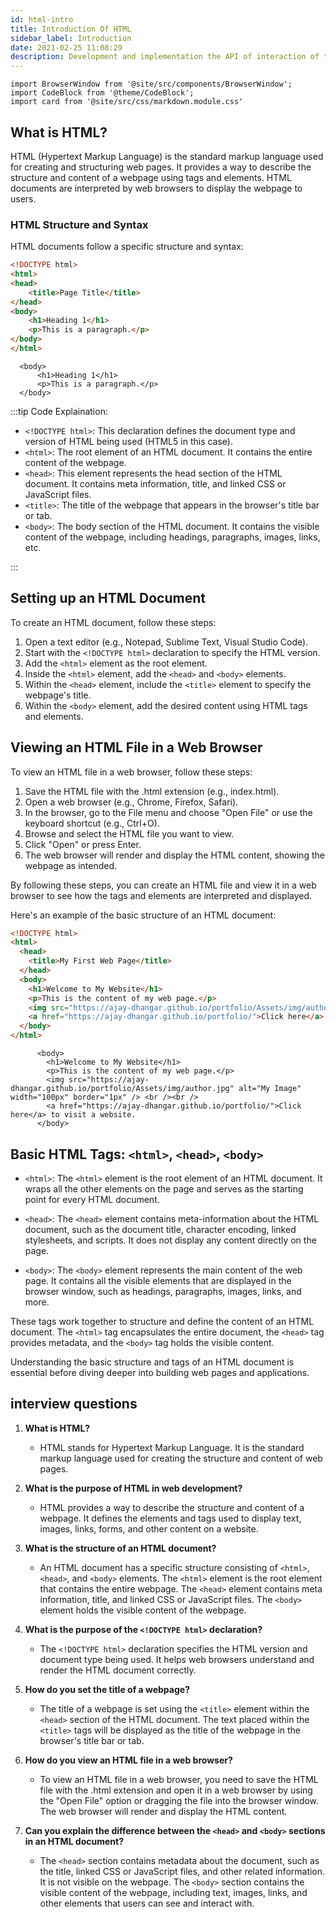 ```yaml
---
id: html-intro
title: Introduction Of HTML
sidebar_label: Introduction
date: 2021-02-25 11:08:29
description: Development and implementation the API of interaction of two sites 
---
```


```mdx-code-block
import BrowserWindow from '@site/src/components/BrowserWindow';
import CodeBlock from '@theme/CodeBlock';
import card from '@site/src/css/markdown.module.css'
```

## What is HTML?
HTML (Hypertext Markup Language) is the standard markup language used for creating and structuring web pages. It provides a way to describe the structure and content of a webpage using tags and elements. HTML documents are interpreted by web browsers to display the webpage to users.

### HTML Structure and Syntax
HTML documents follow a specific structure and syntax:

```html title="index.html"
<!DOCTYPE html>
<html>
<head>
    <title>Page Title</title>
</head>
<body>
    <h1>Heading 1</h1>
    <p>This is a paragraph.</p>
</body>
</html>
```

<BrowserWindow>
      
      <body>
          <h1>Heading 1</h1>
          <p>This is a paragraph.</p>
      </body>
      
 </BrowserWindow>

:::tip Code Explaination:

- `<!DOCTYPE html>`: This declaration defines the document type and version of HTML being used (HTML5 in this case).
- `<html>`: The root element of an HTML document. It contains the entire content of the webpage.
- `<head>`: This element represents the head section of the HTML document. It contains meta information, title, and linked CSS or JavaScript files.
- `<title>`: The title of the webpage that appears in the browser's title bar or tab.
- `<body>`: The body section of the HTML document. It contains the visible content of the webpage, including headings, paragraphs, images, links, etc.

:::

## Setting up an HTML Document
To create an HTML document, follow these steps:

1. Open a text editor (e.g., Notepad, Sublime Text, Visual Studio Code).
2. Start with the `<!DOCTYPE html>` declaration to specify the HTML version.
3. Add the `<html>` element as the root element.
4. Inside the `<html>` element, add the `<head>` and `<body>` elements.
5. Within the `<head>` element, include the `<title>` element to specify the webpage's title.
6. Within the `<body>` element, add the desired content using HTML tags and elements.

## Viewing an HTML File in a Web Browser
To view an HTML file in a web browser, follow these steps:

1. Save the HTML file with the .html extension (e.g., index.html).
2. Open a web browser (e.g., Chrome, Firefox, Safari).
3. In the browser, go to the File menu and choose "Open File" or use the keyboard shortcut (e.g., Ctrl+O).
4. Browse and select the HTML file you want to view.
5. Click "Open" or press Enter.
6. The web browser will render and display the HTML content, showing the webpage as intended.

By following these steps, you can create an HTML file and view it in a web browser to see how the tags and elements are interpreted and displayed.

Here's an example of the basic structure of an HTML document:

```html title="index.html"
<!DOCTYPE html>
<html>
  <head>
    <title>My First Web Page</title>
  </head>
  <body>
    <h1>Welcome to My Website</h1>
    <p>This is the content of my web page.</p>
    <img src="https://ajay-dhangar.github.io/portfolio/Assets/img/author.jpg" alt="My Image" width="100px" border="1px"> <br /><br />
    <a href="https://ajay-dhangar.github.io/portfolio/">Click here</a> to visit a website.
  </body>
</html>
```

 <BrowserWindow>
      
          <body>
            <h1>Welcome to My Website</h1>
            <p>This is the content of my web page.</p>
            <img src="https://ajay-dhangar.github.io/portfolio/Assets/img/author.jpg" alt="My Image" width="100px" border="1px" /> <br /><br />
            <a href="https://ajay-dhangar.github.io/portfolio/">Click here</a> to visit a website.
          </body>

</BrowserWindow>

## Basic HTML Tags: `<html>`, `<head>`, `<body>`

- `<html>`: The `<html>` element is the root element of an HTML document. It wraps all the other elements on the page and serves as the starting point for every HTML document.

- `<head>`: The `<head>` element contains meta-information about the HTML document, such as the document title, character encoding, linked stylesheets, and scripts. It does not display any content directly on the page.

- `<body>`: The `<body>` element represents the main content of the web page. It contains all the visible elements that are displayed in the browser window, such as headings, paragraphs, images, links, and more.

These tags work together to structure and define the content of an HTML document. The `<html>` tag encapsulates the entire document, the `<head>` tag provides metadata, and the `<body>` tag holds the visible content.

Understanding the basic structure and tags of an HTML document is essential before diving deeper into building web pages and applications.

## interview questions

1. **What is HTML?**
   - HTML stands for Hypertext Markup Language. It is the standard markup language used for creating the structure and content of web pages.

2. **What is the purpose of HTML in web development?**
   - HTML provides a way to describe the structure and content of a webpage. It defines the elements and tags used to display text, images, links, forms, and other content on a website.

3. **What is the structure of an HTML document?**
   - An HTML document has a specific structure consisting of `<html>`, `<head>`, and `<body>` elements. The `<html>` element is the root element that contains the entire webpage. The `<head>` element contains meta information, title, and linked CSS or JavaScript files. The `<body>` element holds the visible content of the webpage.

4. **What is the purpose of the `<!DOCTYPE html>` declaration?**
   - The `<!DOCTYPE html>` declaration specifies the HTML version and document type being used. It helps web browsers understand and render the HTML document correctly.

5. **How do you set the title of a webpage?**
   - The title of a webpage is set using the `<title>` element within the `<head>` section of the HTML document. The text placed within the `<title>` tags will be displayed as the title of the webpage in the browser's title bar or tab.

6. **How do you view an HTML file in a web browser?**
   - To view an HTML file in a web browser, you need to save the HTML file with the .html extension and open it in a web browser by using the "Open File" option or dragging the file into the browser window. The web browser will render and display the HTML content.

7. **Can you explain the difference between the `<head>` and `<body>` sections in an HTML document?**
   - The `<head>` section contains metadata about the document, such as the title, linked CSS or JavaScript files, and other related information. It is not visible on the webpage. The `<body>` section contains the visible content of the webpage, including text, images, links, and other elements that users can see and interact with.
 